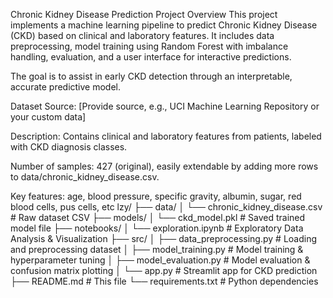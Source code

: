 Chronic Kidney Disease Prediction
Project Overview
This project implements a machine learning pipeline to predict Chronic Kidney Disease (CKD) based on clinical and laboratory features. It includes data preprocessing, model training using Random Forest with imbalance handling, evaluation, and a user interface for interactive predictions.

The goal is to assist in early CKD detection through an interpretable, accurate predictive model.

Dataset
Source: [Provide source, e.g., UCI Machine Learning Repository or your custom data]

Description: Contains clinical and laboratory features from patients, labeled with CKD diagnosis classes.

Number of samples: 427 (original), easily extendable by adding more rows to data/chronic_kidney_disease.csv.

Key features: age, blood pressure, specific gravity, albumin, sugar, red blood cells, pus cells, etc
lzy/
├── data/
│   └── chronic_kidney_disease.csv       # Raw dataset CSV
├── models/
│   └── ckd_model.pkl                     # Saved trained model file
├── notebooks/
│   └── exploration.ipynb                 # Exploratory Data Analysis & Visualization
├── src/
│   ├── data_preprocessing.py             # Loading and preprocessing dataset
│   ├── model_training.py                  # Model training & hyperparameter tuning
│   ├── model_evaluation.py                # Model evaluation & confusion matrix plotting
│   └── app.py                            # Streamlit app for CKD prediction
├── README.md                             # This file
└── requirements.txt                      # Python dependencies
